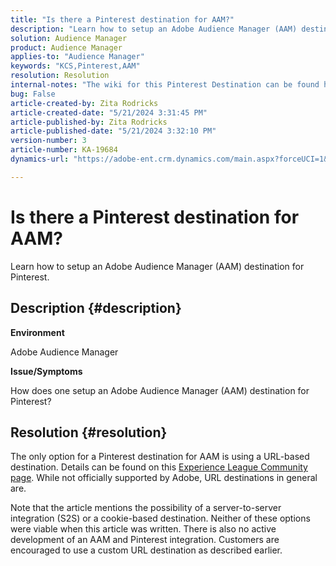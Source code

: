 ```yaml
---
title: "Is there a Pinterest destination for AAM?"
description: "Learn how to setup an Adobe Audience Manager (AAM) destination for Pinterest."
solution: Audience Manager
product: Audience Manager
applies-to: "Audience Manager"
keywords: "KCS,Pinterest,AAM"
resolution: Resolution
internal-notes: "The wiki for this Pinterest Destination can be found here: https://wiki.corp.adobe.com/display/MCPI/Pinterest+-+AAM+Destination+-+IN+DEVELOPMENT"
bug: False
article-created-by: Zita Rodricks
article-created-date: "5/21/2024 3:31:45 PM"
article-published-by: Zita Rodricks
article-published-date: "5/21/2024 3:32:10 PM"
version-number: 3
article-number: KA-19684
dynamics-url: "https://adobe-ent.crm.dynamics.com/main.aspx?forceUCI=1&pagetype=entityrecord&etn=knowledgearticle&id=0118e237-8717-ef11-9f89-6045bd06eea5"

---
```

# Is there a Pinterest destination for AAM?


Learn how to setup an Adobe Audience Manager (AAM) destination for Pinterest.

## Description {#description}


<b>Environment</b>

Adobe Audience Manager

<b>Issue/Symptoms</b>

How does one setup an Adobe Audience Manager (AAM) destination for Pinterest?


## Resolution {#resolution}


The only option for a Pinterest destination for AAM is using a URL-based destination. Details can be found on this [Experience League Community page](https://experienceleaguecommunities.adobe.com/t5/adobe-audience-manager-questions/pinterest-destination/td-p/434687). While not officially supported by Adobe, URL destinations in general are.

Note that the article mentions the possibility of a server-to-server integration (S2S) or a cookie-based destination. Neither of these options were viable when this article was written. There is also no active development of an AAM and Pinterest integration. Customers are encouraged to use a custom URL destination as described earlier.
